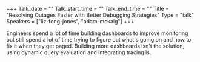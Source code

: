 +++
Talk_date = ""
Talk_start_time = ""
Talk_end_time = ""
Title = "Resolving Outages Faster with Better Debugging Strategies"
Type = "talk"
Speakers = ["liz-fong-jones", "adam-mckaig"]
+++

Engineers spend a lot of time building dashboards to improve monitoring but still spend a lot of time trying to figure out what's going on and how to fix it when they get paged. Building more dashboards isn't the solution, using dynamic query evaluation and integrating tracing is.
